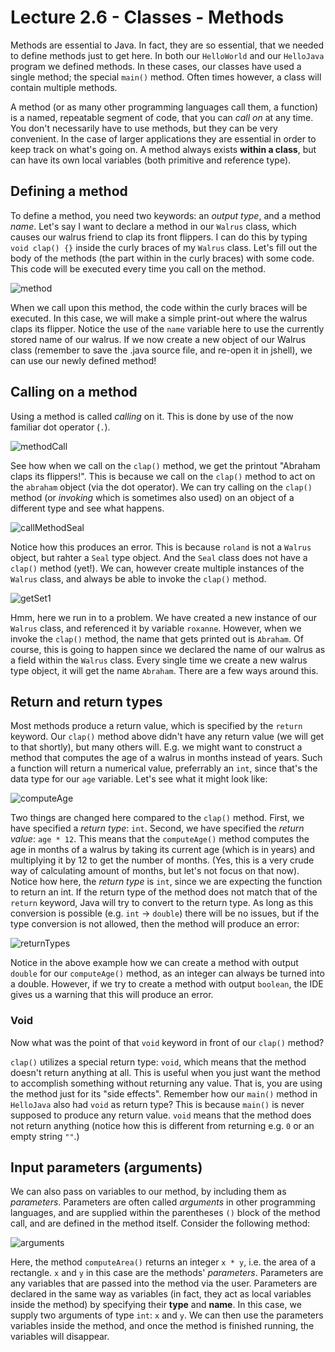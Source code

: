 # Lecture 2.6 - Classes - Methods
Methods are essential to Java. In fact, they are so essential, that we needed to define methods just to get here. In both our `HelloWorld` and our `HelloJava` program we defined methods. In these cases, our classes have used a single method; the special `main()` method. Often times however, a class will contain multiple methods.

A method (or as many other programming languages call them, a function) is a named, repeatable segment of code, that you can <i>call on</i> at any time. You don't necessarily have to use methods, but they can be very convenient. In the case of larger applications they are essential in order to keep track on what's going on. A method always exists <b>within a class</b>, but can have its own local variables (both primitive and reference type). 

## Defining a method
To define a method, you need two keywords: an <i>output type</i>, and a method <i>name</i>. Let's say I want to declare a method in our `Walrus` class, which causes our walrus friend to clap its front flippers. I can do this by typing `void clap() {}` inside the curly braces of my `Walrus` class. Let's fill out the body of the methods (the part within in the curly braces) with some code. This code will be executed every time you call on the method.

![method](/assets/lecture_2/method.PNG)

When we call upon this method, the code within the curly braces will be executed. In this case, we will make a simple print-out where the walrus claps its flipper. Notice the use of the `name` variable here to use the currently stored name of our walrus. If we now create a new object of our Walrus class (remember to save the .java source file, and re-open it in jshell), we can use our newly defined method!

## Calling on a method
Using a method is called <i>calling</i> on it. This is done by use of the now familiar dot operator (`.`). 

![methodCall](/assets/lecture_2/methodCall.PNG)

See how when we call on the `clap()` method, we get the printout "Abraham claps its flippers!". This is because we call on the `clap()` method to act on the `abraham` object (via the dot operator). We can try calling on the `clap()` method (or <i>invoking</i> which is sometimes also used) on an object of a different type and see what happens.

![callMethodSeal](/assets/lecture_2/methodCallSeal.PNG)

Notice how this produces an error. This is because `roland` is not a `Walrus` object, but rahter a `Seal` type object. And the `Seal` class does not have a `clap()` method (yet!). We can, however create multiple instances of the `Walrus` class, and always be able to invoke the `clap()` method.

![getSet1](/assets/lecture_2/getSet1.PNG)

Hmm, here we run in to a problem. We have created a new instance of our `Walrus` class, and referenced it by variable `roxanne`. However, when we invoke the `clap()` method, the name that gets printed out is `Abraham`. Of course, this is going to happen since we declared the name of our walrus as a field within the `Walrus` class. Every single time we create a new walrus type object, it will get the name `Abraham`. There are a few ways around this.

## Return and return types
Most methods produce a return value, which is specified by the `return` keyword. Our `clap()` method above didn't have any return value (we will get to that shortly), but many others will. E.g. we might want to construct a method that computes the age of a walrus in months instead of years. Such a function will return a numerical value, preferrably an `int`, since that's the data type for our `age` variable. Let's see what it might look like:

![computeAge](/assets/lecture_2/computeAge.PNG)

Two things are changed here compared to the `clap()` method. First, we have specified a <i>return type</i>: `int`. Second, we have specified the <i>return value</i>: `age * 12`. This means that the `computeAge()` method computes the age in months of a walrus by taking its current age (which is in years) and multiplying it by 12 to get the number of months. (Yes, this is a very crude way of calculating amount of months, but let's not focus on that now). Notice how here, the <i>return type</i> is `int`, since we are expecting the function to return an int. If the return type of the method does not match that of the `return` keyword, Java will try to convert to the return type. As long as this conversion is possible (e.g. `int` -> `double`) there will be no issues, but if the type conversion is not allowed, then the method will produce an error:

![returnTypes](/assets/lecture_2/returnTypes.PNG)

Notice in the above example how we can create a method with output `double` for our `computeAge()` method, as an integer can always be turned into a double. However, if we try to create a method with output `boolean`, the IDE gives us a warning that this will produce an error.

### Void
Now what was the point of that `void` keyword in front of our `clap()` method?

`clap()` utilizes a special return type: `void`, which means that the method doesn't return anything at all. This is useful when you just want the method to accomplish something without returning any value. That is, you are using the method just for its "side effects". Remember how our `main()` method in `HelloJava` also had `void` as return type? This is because `main()` is never supposed to produce any return value. `void` means that the method does not return anything (notice how this is different from returning e.g. `0` or an empty string `""`.)

## Input parameters (arguments)
We can also pass on variables to our method, by including them as <i>parameters</i>. Parameters are often called <i>arguments</i> in other programming languages, and  are supplied within the parentheses `()` block of the method call, and are defined in the method itself. Consider the following method:<br>

![arguments](/assets/lecture_2/computeArea.PNG)<br>

Here, the method `computeArea()` returns an integer `x * y`, i.e. the area of a rectangle. `x` and `y` in this case are the methods' <i>parameters</i>. Parameters are any variables that are passed into the method via the user. Parameters are declared in the same way as variables (in fact, they act as local variables inside the method) by specifying their <b>type</b> and <b>name</b>. In this case, we supply two arguments of type `int`: `x` and `y`. We can then use the parameters variables inside the method, and once the method is finished running, the variables will disappear. 







